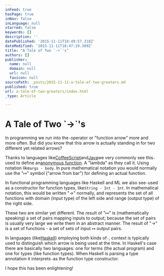 ```yaml
---
inFeed: true
hasPage: true
inNav: false
inLanguage: null
starred: false
keywords: []
description: ''
datePublished: '2015-11-11T18:49:57.318Z'
dateModified: '2015-11-11T18:47:19.309Z'
title: "A Tale of Two `->`'s"
authors: []
publisher:
  name: null
  domain: null
  url: null
  favicon: null
sourcePath: _posts/2015-11-11-a-tale-of-two-greaters.md
published: true
url: a-tale-of-two-greaters/index.html
_type: Article

---
```

# A Tale of Two \`-\>\`'s

In programming we run into the`-`operator or "function arrow" more and more often. But did you know that this arrow is actually standing in for two different yet related arrows?

Thanks to languages like[CoffeeScript][0]and[Java][1]we very commonly see this`-`used to define an[anonymous function][2]. A "lambda" as they call it. Using notation like`args - body`. In pure mathematical notation you would normally use the "↦" symbol ("arrow from bar") for defining an actual function.

In functional programming languages like Haskell and ML we also see`-`used as a constructor for function types, like`String - Int - Int`. In mathematical notation, this would be written "→" normally, and represents the set of all functions with domain (input type) of the left side and range (output type) of the right side.

These two are similar yet different. The result of "↦" is (mathematically speaking) a set of pairs mapping inputs to output; because the set of pairs is usually very large we write them in an abstract manner. The result of "→" is a set of functions - a set of sets of input ↦ output pairs.

In languages (like[Haskell][3]) employing both kinds of`-`, context is typically used to distinguish which arrow is being used at the time. In Haskell's case there are basically two languages: one for terms (the actual program) and one for types (like function types). When Haskell is parsing a type annotation it interprets`-`as the function type constructor.

I hope this has been enlightening!

[0]: http://coffeescript.org/
[1]: http://java.com/
[2]: https://en.wikipedia.org/wiki/Anonymous_function
[3]: https://www.haskell.org/